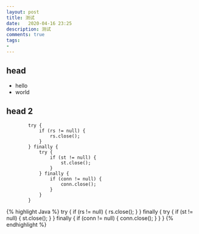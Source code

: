 ```yaml
---
layout: post
title: 测试
date:   2020-04-16 23:25
description: 测试
comments: true
tags:
- 
---
```

## head
* hello
* world

## head 2
```$java
        try {
            if (rs != null) {
                rs.close();
            }
        } finally {
            try {
                if (st != null) {
                    st.close();
                }
            } finally {
                if (conn != null) {
                    conn.close();
                }
            }
        }

```

{% highlight Java %}
        try {
            if (rs != null) {
                rs.close();
            }
        } finally {
            try {
                if (st != null) {
                    st.close();
                }
            } finally {
                if (conn != null) {
                    conn.close();
                }
            }
        }
{% endhighlight %}